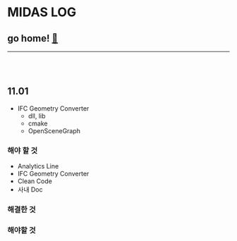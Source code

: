 # MIDAS LOG

## go home! [:house_with_garden:](https://github.com/wnsgml972/midas_log)

---

<br/><br/>

## 11.01

 * IFC Geometry Converter
    * dll, lib
    * cmake
    * OpenSceneGraph

### 해야 할 것

  * Analytics Line
  * IFC Geometry Converter
  * Clean Code
  * 사내 Doc



### 해결한 것

### 해야할 것
